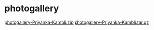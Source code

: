 # photogallery
[photogallery-Priyanka-Kambli.zip](https://github.com/Priyanka-Kambli/photogallery/files/10313247/photogallery-Priyanka-Kambli.zip)
[photogallery-Priyanka-Kambli.tar.gz](https://github.com/Priyanka-Kambli/photogallery/files/10313248/photogallery-Priyanka-Kambli.tar.gz)
